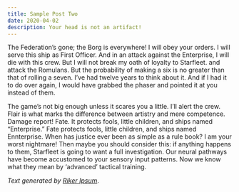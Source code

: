 ```yaml
---
title: Sample Post Two
date: 2020-04-02
description: Your head is not an artifact!
---
```


The Federation’s gone; the Borg is everywhere! I will obey your orders. I will serve this ship as First Officer. And in an attack against the Enterprise, I will die with this crew. But I will not break my oath of loyalty to Starfleet. and attack the Romulans. But the probability of making a six is no greater than that of rolling a seven. I’ve had twelve years to think about it. And if I had it to do over again, I would have grabbed the phaser and pointed it at you instead of them.

The game’s not big enough unless it scares you a little. I’ll alert the crew. Flair is what marks the difference between artistry and mere competence. Damage report! Fate. It protects fools, little children, and ships named “Enterprise.” Fate protects fools, little children, and ships named Ennterprise. When has justice ever been as simple as a rule book? I am your worst nightmare! Then maybe you should consider this: if anything happens to them, Starfleet is going to want a full investigation. Our neural pathways have become accustomed to your sensory input patterns. Now we know what they mean by ‘advanced’ tactical training.

_Text generated by [Riker Ipsum](http://www.rikeripsum.com/)_.
